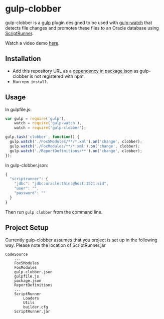# gulp-clobber

gulp-clobber is a [gulp](http://gulpjs.com/) plugin designed to be used with [gulp-watch](https://www.npmjs.com/package/gulp-watch) that detects file changes and promotes these files to an Oracle database using [ScriptRunner](https://github.com/Fivium/ScriptRunner).

Watch a video demo [here](https://youtu.be/m3MZXApefo4).

## Installation

- Add this repository URL as a [dependency in package.json](https://docs.npmjs.com/files/package.json#dependencies) as gulp-clobber is not registered with npm.
- Run `npm install`.

## Usage

In gulpfile.js:

```js
var gulp = require('gulp'),
    watch = require('gulp-watch'),
    watch = require('gulp-clobber');

gulp.task('clobber', function() {
  gulp.watch('./Fox5Modules/**/*.xml').on('change', clobber);
  gulp.watch('./FoxModules/**/*.xml').on('change', clobber);
  gulp.watch('./ReportDefinitions/**').on('change', clobber);
});
```

In gulp-clobber.json:

```js
{
  "scriptrunner": {
    "jdbc": "jdbc:oracle:thin:@host:1521:sid",
    "user": "",
    "password": ""
  }
}
```

Then run `gulp clobber` from the command line.

## Project Setup

Currently gulp-clobber assumes that you project is set up in the following way. Please note the location of ScriptRunner.jar

```
CodeSource
    ...
    Fox5Modules
    FoxModules
    gulp-clobber.json
    gulpfile.js
    package.json
    ReportDefinitions
    ...
    ScriptRunner
        Loaders
        Utils
        builder.cfg
    ScriptRunner.jar
```
